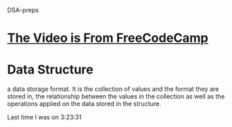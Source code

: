  DSA-preps
 
# [The Video is From FreeCodeCamp](https://www.youtube.com/watch?v=8hly31xKli0&t=9377s)

# Data Structure

a data storage format. It is the collection of values and the format they are stored in, the relationship between the values in the collection as well as the operations applied on the data stored in the structure.

Last time I was on 3:23:31
